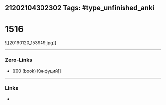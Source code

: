 21202104302302
Tags: #type_unfinished_anki 
---
# 1516

![[20190120_153949.jpg]]

---
### Zero-Links
- [[00 (book) Конфуций]]
---
### Links
-